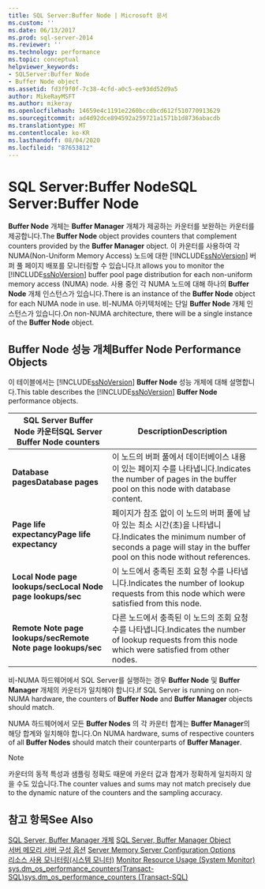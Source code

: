 ```yaml
---
title: SQL Server:Buffer Node | Microsoft 문서
ms.custom: ''
ms.date: 06/13/2017
ms.prod: sql-server-2014
ms.reviewer: ''
ms.technology: performance
ms.topic: conceptual
helpviewer_keywords:
- SQLServer:Buffer Node
- Buffer Node object
ms.assetid: fd3f9f0f-7c38-4cfd-a0c5-ee93dd52d9a5
author: MikeRayMSFT
ms.author: mikeray
ms.openlocfilehash: 14659e4c1191e2260bccdbcd612f510770913629
ms.sourcegitcommit: ad4d92dce894592a259721a1571b1d8736abacdb
ms.translationtype: MT
ms.contentlocale: ko-KR
ms.lasthandoff: 08/04/2020
ms.locfileid: "87653812"
---
```

# <a name="sql-serverbuffer-node"></a><span data-ttu-id="6ba89-102">SQL Server:Buffer Node</span><span class="sxs-lookup"><span data-stu-id="6ba89-102">SQL Server:Buffer Node</span></span>
  <span data-ttu-id="6ba89-103">**Buffer Node** 개체는 **Buffer Manager** 개체가 제공하는 카운터를 보완하는 카운터를 제공합니다.</span><span class="sxs-lookup"><span data-stu-id="6ba89-103">The **Buffer Node** object provides counters that complement counters provided by the **Buffer Manager** object.</span></span> <span data-ttu-id="6ba89-104">이 카운터를 사용하여 각 NUMA(Non-Uniform Memory Access) 노드에 대한 [!INCLUDE[ssNoVersion](../../includes/ssnoversion-md.md)] 버퍼 풀 페이지 배포를 모니터링할 수 있습니다.</span><span class="sxs-lookup"><span data-stu-id="6ba89-104">It allows you to monitor the [!INCLUDE[ssNoVersion](../../includes/ssnoversion-md.md)] buffer pool page distribution for each non-uniform memory access (NUMA) node.</span></span> <span data-ttu-id="6ba89-105">사용 중인 각 NUMA 노드에 대해 하나의 **Buffer Node** 개체 인스턴스가 있습니다.</span><span class="sxs-lookup"><span data-stu-id="6ba89-105">There is an instance of the **Buffer Node** object for each NUMA node in use.</span></span> <span data-ttu-id="6ba89-106">비-NUMA 아키텍처에는 단일 **Buffer Node** 개체 인스턴스가 있습니다.</span><span class="sxs-lookup"><span data-stu-id="6ba89-106">On non-NUMA architecture, there will be a single instance of the **Buffer Node** object.</span></span>  
  
## <a name="buffer-node-performance-objects"></a><span data-ttu-id="6ba89-107">Buffer Node 성능 개체</span><span class="sxs-lookup"><span data-stu-id="6ba89-107">Buffer Node Performance Objects</span></span>  
 <span data-ttu-id="6ba89-108">이 테이블에서는 [!INCLUDE[ssNoVersion](../../includes/ssnoversion-md.md)] **Buffer Node** 성능 개체에 대해 설명합니다.</span><span class="sxs-lookup"><span data-stu-id="6ba89-108">This table describes the [!INCLUDE[ssNoVersion](../../includes/ssnoversion-md.md)] **Buffer Node** performance objects.</span></span>  
  
|<span data-ttu-id="6ba89-109">SQL Server Buffer Node 카운터</span><span class="sxs-lookup"><span data-stu-id="6ba89-109">SQL Server Buffer Node counters</span></span>|<span data-ttu-id="6ba89-110">Description</span><span class="sxs-lookup"><span data-stu-id="6ba89-110">Description</span></span>|  
|-------------------------------------|-----------------|  
|<span data-ttu-id="6ba89-111">**Database pages**</span><span class="sxs-lookup"><span data-stu-id="6ba89-111">**Database pages**</span></span>|<span data-ttu-id="6ba89-112">이 노드의 버퍼 풀에서 데이터베이스 내용이 있는 페이지 수를 나타냅니다.</span><span class="sxs-lookup"><span data-stu-id="6ba89-112">Indicates the number of pages in the buffer pool on this node with database content.</span></span>|  
|<span data-ttu-id="6ba89-113">**Page life expectancy**</span><span class="sxs-lookup"><span data-stu-id="6ba89-113">**Page life expectancy**</span></span>|<span data-ttu-id="6ba89-114">페이지가 참조 없이 이 노드의 버퍼 풀에 남아 있는 최소 시간(초)을 나타냅니다.</span><span class="sxs-lookup"><span data-stu-id="6ba89-114">Indicates the minimum number of seconds a page will stay in the buffer pool on this node without references.</span></span>|  
|<span data-ttu-id="6ba89-115">**Local Node page lookups/sec**</span><span class="sxs-lookup"><span data-stu-id="6ba89-115">**Local Node page lookups/sec**</span></span>|<span data-ttu-id="6ba89-116">이 노드에서 충족된 조회 요청 수를 나타냅니다.</span><span class="sxs-lookup"><span data-stu-id="6ba89-116">Indicates the number of lookup requests from this node which were satisfied from this node.</span></span>|  
|<span data-ttu-id="6ba89-117">**Remote Note page lookups/sec**</span><span class="sxs-lookup"><span data-stu-id="6ba89-117">**Remote Note page lookups/sec**</span></span>|<span data-ttu-id="6ba89-118">다른 노드에서 충족된 이 노드의 조회 요청 수를 나타냅니다.</span><span class="sxs-lookup"><span data-stu-id="6ba89-118">Indicates the number of lookup requests from this node which were satisfied from other nodes.</span></span>|  
  
 <span data-ttu-id="6ba89-119">비-NUMA 하드웨어에서 SQL Server를 실행하는 경우 **Buffer Node** 및 **Buffer Manager** 개체의 카운터가 일치해야 합니다.</span><span class="sxs-lookup"><span data-stu-id="6ba89-119">If SQL Server is running on non-NUMA hardware, the counters of **Buffer Node** and **Buffer Manager** objects should match.</span></span>  
  
 <span data-ttu-id="6ba89-120">NUMA 하드웨어에서 모든 **Buffer Nodes** 의 각 카운터 합계는 **Buffer Manager**의 해당 합계와 일치해야 합니다.</span><span class="sxs-lookup"><span data-stu-id="6ba89-120">On NUMA hardware, sums of respective counters of all **Buffer Nodes** should match their counterparts of **Buffer Manager**.</span></span>  
  
> [!NOTE]  
>  <span data-ttu-id="6ba89-121">카운터의 동적 특성과 샘플링 정확도 때문에 카운터 값과 합계가 정확하게 일치하지 않을 수도 있습니다.</span><span class="sxs-lookup"><span data-stu-id="6ba89-121">The counter values and sums may not match precisely due to the dynamic nature of the counters and the sampling accuracy.</span></span>  
  
## <a name="see-also"></a><span data-ttu-id="6ba89-122">참고 항목</span><span class="sxs-lookup"><span data-stu-id="6ba89-122">See Also</span></span>  
 <span data-ttu-id="6ba89-123">[SQL Server, Buffer Manager 개체](sql-server-buffer-manager-object.md) </span><span class="sxs-lookup"><span data-stu-id="6ba89-123">[SQL Server, Buffer Manager Object](sql-server-buffer-manager-object.md) </span></span>  
 <span data-ttu-id="6ba89-124">[서버 메모리 서버 구성 옵션](../../database-engine/configure-windows/server-memory-server-configuration-options.md) </span><span class="sxs-lookup"><span data-stu-id="6ba89-124">[Server Memory Server Configuration Options](../../database-engine/configure-windows/server-memory-server-configuration-options.md) </span></span>  
 <span data-ttu-id="6ba89-125">[리소스 사용 모니터링&#40;시스템 모니터&#41;](monitor-resource-usage-system-monitor.md) </span><span class="sxs-lookup"><span data-stu-id="6ba89-125">[Monitor Resource Usage &#40;System Monitor&#41;](monitor-resource-usage-system-monitor.md) </span></span>  
 [<span data-ttu-id="6ba89-126">sys.dm_os_performance_counters&#40;Transact-SQL&#41;</span><span class="sxs-lookup"><span data-stu-id="6ba89-126">sys.dm_os_performance_counters &#40;Transact-SQL&#41;</span></span>](/sql/relational-databases/system-dynamic-management-views/sys-dm-os-performance-counters-transact-sql)  
  
  
